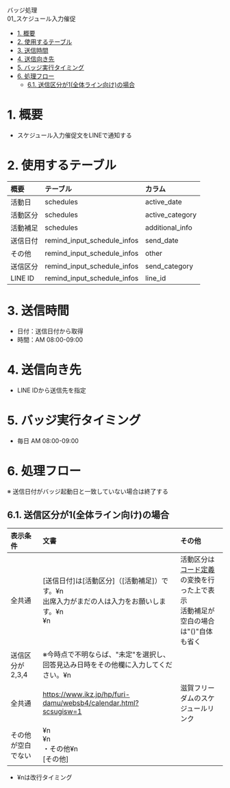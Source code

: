 バッジ処理<br>
01_スケジュール入力催促

- [1. 概要](#1-概要)
- [2. 使用するテーブル](#2-使用するテーブル)
- [3. 送信時間](#3-送信時間)
- [4. 送信向き先](#4-送信向き先)
- [5. バッジ実行タイミング](#5-バッジ実行タイミング)
- [6. 処理フロー](#6-処理フロー)
  - [6.1. 送信区分が1(全体ライン向け)の場合](#61-送信区分が1全体ライン向けの場合)


# 1. 概要
- スケジュール入力催促文をLINEで通知する

# 2. 使用するテーブル

| 概要 | テーブル | カラム |
| :-- | :-- | :-- |
| 活動日 | schedules | active_date |
| 活動区分 | schedules | active_category |
| 活動補足 | schedules | additional_info |
| 送信日付 | remind_input_schedule_infos | send_date |
| その他 | remind_input_schedule_infos | other |
| 送信区分 | remind_input_schedule_infos | send_category |
| LINE ID | remind_input_schedule_infos | line_id |

# 3. 送信時間
- 日付：送信日付から取得
- 時間：AM 08:00-09:00

# 4. 送信向き先
- LINE IDから送信先を指定

# 5. バッジ実行タイミング
- 毎日 AM 08:00-09:00

# 6. 処理フロー
※ 送信日付がバッジ起動日と一致していない場合は終了する

## 6.1. 送信区分が1(全体ライン向け)の場合

| 表示条件 | 文書 | その他 |
| :-- | :-- | :-- |
| 全共通 | [送信日付]は[活動区分]（[活動補足]）です。¥n <br>出席入力がまだの人は入力をお願いします。¥n<br>¥n | 活動区分は[コード定義](../../../03_テーブル/readme.md)の変換を行った上で表示<br>活動補足が空白の場合は"()"自体も省く |
| 送信区分が2,3,4 | ※今時点で不明ならば、"未定"を選択し、回答見込み日時をその他欄に入力してください。¥n | |
| 全共通 | https://www.ikz.jp/hp/furi-damu/websb4/calendar.html?scsugisw=1 | 滋賀フリーダムのスケジュールリンク |
| その他が空白でない | ¥n<br>¥n<br>・その他¥n<br>[その他] | |

- ¥nは改行タイミング